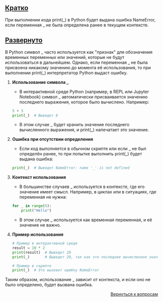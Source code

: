 ## <u>Кратко</u>

При выполнении кода print(_) в Python будет выдана ошибка NameError, если переменная _ не была определена ранее в
текущем контексте.

## <u>Развернуто</u>

В Python символ _ часто используется как "признак" для обозначения временных переменных или значений, которые не будут
использоваться в дальнейшем. Однако, если переменная _ не была присвоена никакому значению до момента её использования,
то при выполнении print(_) интерпретатор Python выдаст ошибку.

1. **Использование символа _**
    - В интерактивной среде Python (например, в REPL или Jupyter Notebook) символ _ автоматически присваивается
      значению последнего выражения, которое было вычислено. Например:
    ```Python
    5 + 3
    print(_)  # Выведет 8
    ```
    - В этом случае _ будет хранить значение последнего вычисленного выражения, и print(_) напечатает это значение.

2. **Ошибка при отсутствии определения**
    - Если код выполняется в обычном скрипте или если _ не был определён ранее, то при попытке выполнить print(_)
      будет выдана ошибка:
    ```Python
    print(_)  # Выведет NameError: name '_' is not defined
    ```

3. **Контекст использования**
    - В большинстве случаев _ используется в контексте, где его значение имеет смысл. Например, в циклах или в
      ситуациях, где переменная не нужна:
    ```Python
    for _ in range(5):
        print("Hello")
    ```
    - В этом случае _ используется как временная переменная, и её значение не важно.

4. **Пример использования**
    ```Python
    # Пример в интерактивной среде
    result = 10 * 2
    print(result)  # Выведет 20
    print(_)       # Выведет 20, так как это последнее вычисленное значение

    # Пример в скрипте
    print(_)  # Это вызовет ошибку NameError
    ```

Таким образом, использование _ зависит от контекста, и если оно не было определено, будет вызвана ошибка.

<div align="right">

[Вернуться к вопросам](../Вопросы.md)

</div>
